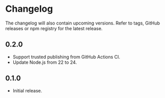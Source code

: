 # Changelog

The changelog will also contain upcoming versions. Refer to tags, GitHub releases or npm registry for the latest
release.

## 0.2.0

* Support trusted publishing from GitHub Actions CI.
* Update Node.js from 22 to 24.

## 0.1.0

* Initial release.

